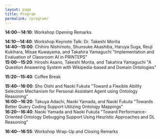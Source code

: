 ```yaml
---
layout: page
title: Program
permalink: /program/
---
```


**14:00--14:10**: Workshop Opening Remarks

**14:10--14:40**: Workshop Keynote Talk: Dr. Takeshi Morita  
**14:40--15:00**: Chihiro Nishimoto, Shunsuke Akashiba, Haruya Suga, Reuji Kukihara, Misae Kuwayama, and Takahira Yamaguchi "Implementation and Evaluation of Classroom AI in PRINTEPS"  
**15:00--15:20**: Hiroshi Asano, Takeshi Morita, and Takahira Yamaguchi "A Question Answering System with Wikipedia-based and Domain Ontologies"  

**15:20--15:40**: Coffee Break  

**15:40--16:00**: Sho Oishi and Naoki Fukuta "Toward a Flexible Ability Selection Mechanism for Personal Assistant Agent using Ontology Reasoning"   
**16:00--16:20**: Takuya Adachi, Naoki Yamada, and Naoki Fukuta "Towards Better Query Coding Support Utilizing Ontology Mappings"   
**16:20--16:40**: Naoki Yamada and Naoki Fukuta "Toward Performance-Oriented Ontology Debugging Support Using Heuristic Approaches and DL Reasoning"  

**16:40--16:55**: Workshop Wrap-Up and Closing Remarks   
